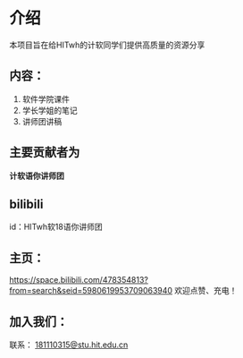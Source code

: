 # 介绍


本项目旨在给HITwh的计软同学们提供高质量的资源分享
## 内容：
1. 软件学院课件
2. 学长学姐的笔记
3. 讲师团讲稿

## 主要贡献者为 
**计软语你讲师团**

## bilibili
id：HITwh软18语你讲师团

## 主页：
https://space.bilibili.com/478354813?from=search&seid=5980619953709063940
欢迎点赞、充电！

## 加入我们：
联系： 181110315@stu.hit.edu.cn